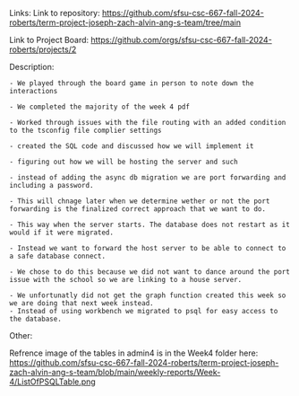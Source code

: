 Links:
Link to repository:
    https://github.com/sfsu-csc-667-fall-2024-roberts/term-project-joseph-zach-alvin-ang-s-team/tree/main

Link to Project Board:
    https://github.com/orgs/sfsu-csc-667-fall-2024-roberts/projects/2


Description:

    - We played through the board game in person to note down the interactions

    - We completed the majority of the week 4 pdf

    - Worked through issues with the file routing with an added condition to the tsconfig file complier settings

    - created the SQL code and discussed how we will implement it

    - figuring out how we will be hosting the server and such

    - instead of adding the async db migration we are port forwarding and including a password. 
    
    - This will chnage later when we determine wether or not the port forwarding is the finalized correct approach that we want to do.
    
    - This way when the server starts. The database does not restart as it would if it were migrated. 
    
    - Instead we want to forward the host server to be able to connect to a safe database connect. 
    
    - We chose to do this because we did not want to dance around the port issue with the school so we are linking to a house server.

    - We unfortunatly did not get the graph function created this week so we are doing that next week instead.
    - Instead of using workbench we migrated to psql for easy access to the database.



Other:

Refrence image of the tables in admin4 is in the Week4 folder here:
    https://github.com/sfsu-csc-667-fall-2024-roberts/term-project-joseph-zach-alvin-ang-s-team/blob/main/weekly-reports/Week-4/ListOfPSQLTable.png
